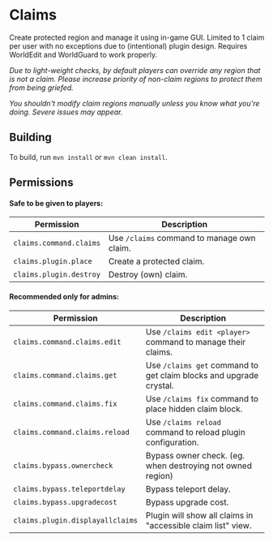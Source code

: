 # Claims
Create protected region and manage it using in-game GUI. Limited to 1 claim per user with no exceptions due to (intentional) plugin design. Requires WorldEdit and WorldGuard to work properly.

*Due to light-weight checks, by default players can override any region that is not a claim. Please increase priority of non-claim regions to protect them from being griefed.*

*You shouldn't modify claim regions manually unless you know what you're doing. Severe issues may appear.*

## Building
To build, run `mvn install` or `mvn clean install`.

## Permissions
#### Safe to be given to players:
Permission | Description
--- | ---
`claims.command.claims` | Use `/claims` command to manage own claim.
`claims.plugin.place` | Create a protected claim.
`claims.plugin.destroy` | Destroy (own) claim.

#### Recommended only for admins:
Permission | Description
--- | ---
`claims.command.claims.edit` | Use `/claims edit <player>` command to manage their claims.
`claims.command.claims.get` | Use `/claims get` command to get claim blocks and upgrade crystal.
`claims.command.claims.fix` | Use `/claims fix` command to place hidden claim block.
`claims.command.claims.reload` | Use `/claims reload` command to reload plugin configuration.
`claims.bypass.ownercheck` | Bypass owner check. (eg. when destroying not owned region)
`claims.bypass.teleportdelay` | Bypass teleport delay.
`claims.bypass.upgradecost` | Bypass upgrade cost.
`claims.plugin.displayallclaims` | Plugin will show all claims in "accessible claim list" view.

